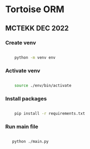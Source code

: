 # Tortoise ORM 
## MCTEKK DEC 2022

### Create venv 

```bash

    python -m venv env 

```

### Activate venv

```bash

    source ./env/bin/activate   

```

### Install packages

```bash

    pip install -r requirements.txt

```

### Run main file

```bash

   python ./main.py

```